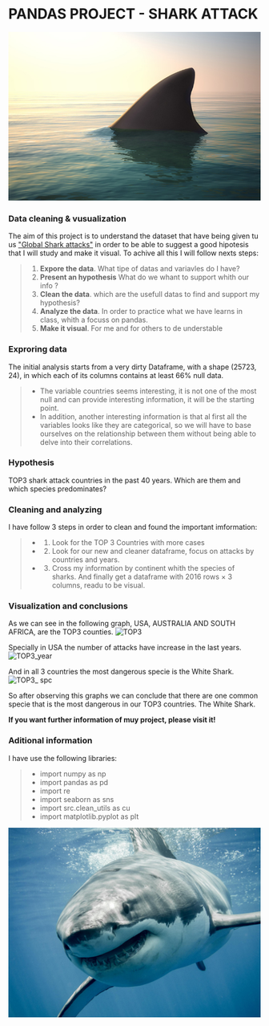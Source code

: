 # PANDAS PROJECT - SHARK ATTACK

![tiburon](images/tiburon.jpg)

### Data cleaning & vusualization

The aim of this project is to understand the dataset that have being given tu us ["Global Shark attacks"](https://www.kaggle.com/teajay/global-shark-attacks) in order to be able to suggest a good hipotesis that I will study and make it visual. To achive all this I will follow nexts steps:
>1. **Expore the data**. What tipe of datas and variavles do I have?
>2. **Present an hypothesis**  What do we whant to support whith our info ?
>3. **Clean the data**. which are the usefull datas to find and support my hypothesis?
>4. **Analyze the data**. In order to practice what we have learns in class, whith a focuss on pandas.
>5. **Make it visual**. For me and for others to de understable

### Exproring data
The initial analysis starts from a very dirty Dataframe, with a shape (25723, 24), in which each of its columns contains at least 66% null data.
>- The variable countries seems interesting, it is not one of the most null and can provide interesting information, it will be the starting point. 
>- In addition, another interesting information is that al first all the variables looks like they are categorical, so we will have to base ourselves on the relationship between them without being able to delve into their correlations.

### Hypothesis
TOP3 shark attack countries in the past 40 years. Which are them and which species predominates?

### Cleaning and analyzing
I have follow 3 steps in order to clean and found the important imformation:
>-  1. Look for the TOP 3 Countries with more cases
>-  2. Look for our new and cleaner dataframe, focus on attacks by countries and years.
>-  3. Cross my information by continent whith the species of sharks.
And finally get a dataframe with 2016 rows × 3 columns, readu to be visual.

### Visualization and conclusions

As we can see in the following graph, USA, AUSTRALIA AND SOUTH AFRICA, are the TOP3 counties.
![TOP3](https://github.com/Marina-Diez/Panda-Project-MARINA-D/blob/master/output/top_country.jpg)

Specially in USA the number of attacks have increase in the last years.
![TOP3_year](https://github.com/Marina-Diez/Panda-Project-MARINA-D/blob/master/output/top_country_years.jpg)

And in all 3 countries the most dangerous specie is the White Shark.
![TOP3_ spc](https://github.com/Marina-Diez/Panda-Project-MARINA-D/blob/master/output/top_country_species.jpg)

So after observing this graphs we can conclude that there are one common specie that is the most dangerous in our TOP3 countries. The White Shark.

**If you want further information of muy project, please visit it!**

### Aditional information

I have use the following libraries:
>- import numpy as np
>- import pandas as pd
>- import re
>- import seaborn as sns
>- import src.clean_utils as cu
>- import matplotlib.pyplot as plt

![tiburon2](images/tiburon-blanco.jpg)